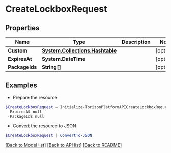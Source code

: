 # CreateLockboxRequest
## Properties

Name | Type | Description | Notes
------------ | ------------- | ------------- | -------------
**Custom** | [**System.Collections.Hashtable**](CustomUpdateData.md) |  | [optional] 
**ExpiresAt** | **System.DateTime** |  | [optional] 
**PackageIds** | **String[]** |  | [optional] 

## Examples

- Prepare the resource
```powershell
$CreateLockboxRequest = Initialize-TorizonPlatformAPICreateLockboxRequest  -Custom null `
 -ExpiresAt null `
 -PackageIds null
```

- Convert the resource to JSON
```powershell
$CreateLockboxRequest | ConvertTo-JSON
```

[[Back to Model list]](../README.md#documentation-for-models) [[Back to API list]](../README.md#documentation-for-api-endpoints) [[Back to README]](../README.md)

